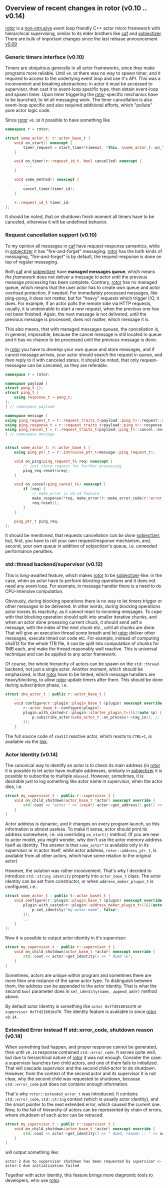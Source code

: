 ## Overview of recent changes in rotor (v0.10 .. v0.14)

[rotor](https://github.com/basiliscos/cpp-rotor) is a [non-intrusive](https://basiliscos.github.io/cpp-rotor-docs/md__home_b_development_cpp_cpp-rotor_docs_Rationale.html) event loop friendly C++ actor micro framework with hierarchical supervising, similar to its elder brothers like [caf](https://actor-framework.org/) and [sobjectizer](https://github.com/Stiffstream/sobjectizer). There are bulk of important changes since the last release announcement [v0.09](https://habr.com/en/company/crazypanda/blog/522588/)

### Generic timers interface (v0.10)

Timers are ubiquitous generally in all actor frameworks, since they make programs more reliable. Until `v0.10` there was no way to spawn timer, and it required to access to the underlying event loop and use it's API. This was a inconvenient and breaking abstractions: in actor it must be accessed to supervisor, than cast it to event-loop specific type, then obtain event-loop and spawn timer. Upon timer triggering the [rotor](https://github.com/basiliscos/cpp-rotor)-specific mechanics have to be launched, to let all messaging work. The timer cancellation is also event-loop specific and also required additional efforts, which "pollute" pure actor logic code.

Since [rotor](https://github.com/basiliscos/cpp-rotor) `v0.10` it possible to have something like

~~~cpp
namespace r = rotor;

struct some_actor_t: r::actor_base_t {
    void on_start() noexcept {
        timer_request = start_timer(timeout, *this, &some_actor_t::on_timer);
    }

    void on_timer(r::request_id_t, bool cancelled) noexcept {
        ...;
    }

    void some_method() noexcept {
        ...
        cancel_timer(timer_id);
    }

    r::request_id_t timer_id;
};
~~~

It should be noted, that on shutdown finish moment all timers have to be canceled, otherwise it will be undefined behavior.

### Request cancellation support (v0.10)

To my opinion all messages in [caf](https://actor-framework.org/) have request-response semantics, while in [sobjectizer](https://github.com/Stiffstream/sobjectizer) it has "fire-and-forget" messaging. [rotor](https://github.com/basiliscos/cpp-rotor) has the both kinds of messaging, "fire-and-forget" is by default, the request-response is done on top of regular messaging.

Both [caf](https://actor-framework.org/) and [sobjectizer](https://github.com/Stiffstream/sobjectizer) have **managed messages queue**, which means *the framework* does not deliver a message to actor until the previous message processing has been complete. Contrary, [rotor](https://github.com/basiliscos/cpp-rotor) has no managed queue, which means that the user actor has to create own queue and actor overload protection, if needed. For immediately processed messages, like ping-pong, it does not matter, but for "heavy" requests which trigger I/O, it does. For example, if an actor polls the remote side via HTTP requests, usually, it is undesirable to start a new request, when the previous one has not been finished. Again, the next message is not delivered, until the previous message is processed, does not matter, which message it is.

This also means, that with managed messages queues, the cancellation is, in general, impossible, because the cancel message is still located in queue and it has no chance to be processed until the previous message is done.

In [rotor](https://github.com/basiliscos/cpp-rotor) you have to develop your own queue and store messages, and if cancel message arrives, your actor should search the request in queue, and then reply to it with canceled status. It should be noted, that only request-messages can be canceled, as they are referable.

~~~cpp
namespace r = rotor;

namespace payload {
struct pong_t {};
struct ping_t {
    using response_t = pong_t;
};
} // namespace payload

namespace message {
using ping_request_t = r::request_traits_t<payload::ping_t>::request::message_t;
using ping_response_t = r::request_traits_t<payload::ping_t>::response::message_t;
using ping_cancel_t = r::request_traits_t<payload::ping_t>::cancel::message_t;
} // namespace message


struct some_actor_t: r::actor_base_t {
    using ping_ptr_t = r::intrusive_ptr_t<message::ping_request_t>;

    void on_ping(ping_request_t& req) noexcept {
        // just store request for further processing
        ping_req.reset(&req);
    }

    void on_cancel(ping_cancel_t&) noexcept {
        if (req) {
            // make_error is v0.14 feature
            make_response(*req, make_error(r::make_error_code(r::error_code_t::cancelled)));
            req.reset();
        }
    }

    ping_ptr_t ping_req;
};
~~~

It should be mentioned, that requests cancellation *can be done* [sobjectizer](https://github.com/Stiffstream/sobjectizer), but, first, you have to roll your own request/response mechanism, and, second, your own queue in addition of sobjectizer's queue, i.e. unneeded performance penalties.

### std::thread backend/supervisor (v0.12)

This is long-awaited feature, which makes [rotor](https://github.com/basiliscos/cpp-rotor) to be [sobjectizer](https://github.com/Stiffstream/sobjectizer)-like: in the case, when an actor have to perform *blocking operations* and it does not need any event loop. For example, in message handler there is a need to do CPU-intensive computation.

Obviously, during blocking operations there is no way to let timers trigger or other messages to be delivered. In other words, during blocking operations actor looses its reactivity, as it cannot react to incoming messages. To cope with that blocking operation should split into smaller iterative chunks, and when an actor done proessing current chuck, it should send self a message, with the index of the next chunk etc., until all chunks are done. That will give an execution thread some breath and let [rotor](https://github.com/basiliscos/cpp-rotor) deliver other messages, execute timed out code etc. For example, instead of computing sha512 for the whole 1TB file, it can be split into computation of chunks for 1MB each, and make the thread reasonably well reactive. This is universal technique and can be applied to any actor framework.

Of course, the whole hierarchy of actors can be spawn on the `std::thread` backend, not just a single actor. Another moment, which should be emphasized, is that [rotor](https://github.com/basiliscos/cpp-rotor) have to be hinted, which message handlers are heavy/blocking, to allow [rotor](https://github.com/basiliscos/cpp-rotor) update timers after them. This should be done during subscription phase, i.e.

~~~cpp
struct sha_actor_t : public r::actor_base_t {
    ...
    void configure(r::plugin::plugin_base_t &plugin) noexcept override {
        r::actor_base_t::configure(plugin);
        plugin.with_casted<r::plugin::starter_plugin_t>([&](auto &p) {
            p.subscribe_actor(&sha_actor_t::on_process)->tag_io(); // important
        });
    }
~~~

The full source code of `sha512` reactive actor, which reacts to `CTRL+C`, is available via the [link](https://github.com/basiliscos/cpp-rotor/blob/master/examples/thread/sha512.cpp).

### Actor Identity (v0.14)

The canonical way to identify an actor is to check its main address (in [rotor](https://github.com/basiliscos/cpp-rotor) it is possible to let actor have multiple addresses, similarly in [sobjectizer](https://github.com/Stiffstream/sobjectizer) it is possible to subscribe to multiple `mboxes`). However, sometimes, it is desirable just to log something like actor name in supervisor, when the actor dies, i.e.


~~~cpp
struct my_supervisor_t : public r::supervisor_t {
    void on_child_shutdown(actor_base_t *actor) noexcept override {
        std::cout << "actor " << (void*) actor->get_address().get() << " died \n";
    }
}
~~~

Actor address is dynamic, and it changes on every program launch, so this information is almost useless. To make it sense, actor should
print its address somewhere, i.e. via overriding `on_start()` method. (If you are new to actor model, you might wonder, why don't use the actor memory address itself as identity. The answer is that `some_actor*` is available only in its supervisor or in actor itself, while actor address, `rotor::address_ptr_t`, is available from all other actors, which have some relation to the original actor)


However, the solution was rather inconvenient. That's why I decided to introduce `std::string identity` property into `actor_base_t` class. The actor identity can be set from constructor, or when `address_maker_plugin_t` is configured, i.e.:

~~~cpp
struct some_actor_t : public t::actor_baset_t {
    void configure(r::plugin::plugin_base_t &plugin) noexcept override {
        plugin.with_casted<r::plugin::address_maker_plugin_t>([&](auto &p) {
            p.set_identity("my-actor-name", false);
        });
        ...
    }
};
~~~

Now it is possible to output actor identity in it's supervisor:

~~~cpp
struct my_supervisor_t : public r::supervisor_t {
    void on_child_shutdown(actor_base_t *actor) noexcept override {
        std::cout << actor->get_identity() << " died \n";
    }
}
~~~

Sometimes, actors are unique within program and sometimes there are more then one instance of the same actor type. To distinguish between them, the address can be appended to the actor identity. That is what the second `bool` parameter does in `set_identity(name, append_addr)` method above.

By default actor identity is something like `actor 0x7fd918016d70` or `supervisor 0x7fd218016d70`. The identity feature is available in since [rotor](https://github.com/basiliscos/cpp-rotor) `v0.14`.


### Extended Error instead ff std::error_code, shutdown reason (v0.14)

When something bad happen, and proper response cannot be generated, then until `v0.14` response contained `std::error_code`. It serves quite well, but due to hierarchical nature of [rotor](https://github.com/basiliscos/cpp-rotor) it was not enough. Consider the case: a supervisor launches two child actors, and one of them fails to initialized. That will cascade supervisor and the second child-actor to do shutdown. However, from the context of the second actor and its supervisor it is not clear, why the second child was requested to shutdown, because `std::error_code` just does not contains enough information.

That's why `rotor::extended_error_t` was introduced. It contains `std::error_code`, `std::string` context (which is usually actor identity), and the smart pointer to the next extended error, which caused the current one. Now, to the fail of hierarchy of actors can be represented by chain of errors, where shutdown of each actor can be retraced:

~~~cpp
struct my_supervisor_t : public r::supervisor_t {
    void on_child_shutdown(actor_base_t *actor) noexcept override {
        std::cout << actor->get_identity() << " died, reason :: " << actor->get_shutdown_reason()->message();
    }
}
~~~

will output something like:

~~~
actor-2 due to supervisor shutdown has been requested by supervisor <- actor-1 due initialization failed
~~~

Together with actor identity, this feature brings more diagnostic tools to developers, who use [rotor](https://github.com/basiliscos/cpp-rotor).
